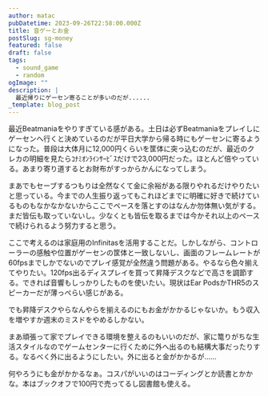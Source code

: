 ```yaml
---
author: matac
pubDatetime: 2023-09-26T22:58:00.000Z
title: 音ゲーとお金
postSlug: sg-money
featured: false
draft: false
tags:
  - sound_game
  - random
ogImage: ""
description: |
  最近帰りにゲーセン寄ることが多いのだが......
_template: blog_post
---
```


最近Beatmaniaをやりすぎている感がある。土日は必ずBeatmaniaをプレイしにゲーセンへ行くと決めているのだが平日大学から帰る時にもゲーセンに寄るようになった。普段は大体月に12,000円くらいを筐体に突っ込むのだが、最近のクレカの明細を見たらｺﾅﾐｵﾝﾗｲﾝｻｰﾋﾞｽだけで23,000円だった。ほとんど倍やっている。あまり寄り道するとお財布がすっからかんになってしまう。

まあでもセーブするつもりは全然なくて金に余裕がある限りやれるだけやりたいと思っている。今までの人生振り返ってもこれほどまでに明確に好きで続けているものもなかなかないからここでペースを落とすのはなんか勿体無い気がする。まだ皆伝も取っていないし。少なくとも皆伝を取るまでは今かそれ以上のペースで続けられるよう努力すると思う。

ここで考えるのは家庭用のInfinitasを活用することだ。しかしながら、コントローラーの感触や位置がゲーセンの筐体と一致しないし、画面のフレームレートが60fpsまでしかでないのでプレイ感覚が全然違う問題がある。やるなら色々揃えてやりたい。120fps出るディスプレイを買って昇降デスクなどで高さを調節する。できれば音響もしっかりしたものを使いたい。現状はEar PodsかTHR5のスピーカーだが薄っぺらい感じがある。

でも昇降デスクやらなんやらを揃えるのにもお金がかかるじゃないか。もう収入を増やすか週末のミスドをやめるしかない。

まあ頑張って家でプレイできる環境を整えるのもいいのだが、家に篭りがちな生活スタイルなのでゲームセンターに行くために外へ出るのも結構大事だったりする。なるべく外に出るようにしたい。外に出ると金がかかるが......

何やろうにも金がかかるなぁ。コスパがいいのはコーディングとか読書とかかな。本はブックオフで100円で売ってるし図書館も使える。
